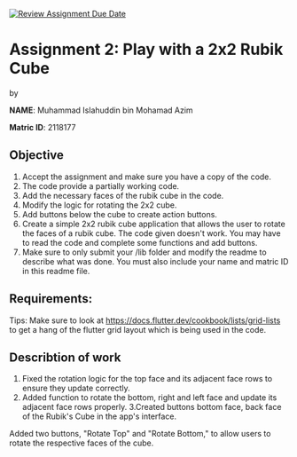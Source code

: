[![Review Assignment Due Date](https://classroom.github.com/assets/deadline-readme-button-22041afd0340ce965d47ae6ef1cefeee28c7c493a6346c4f15d667ab976d596c.svg)](https://classroom.github.com/a/6l4sY1d2)
# Assignment 2: Play with a 2x2 Rubik Cube
by 

**NAME**: Muhammad Islahuddin bin Mohamad Azim

**Matric ID**: 2118177

## Objective

1. Accept the assignment and make sure you have a copy of the code.
2. The code provide a partially working code.
3. Add the necessary faces of the rubik cube in the code.
4. Modify the logic for rotating the 2x2 cube.
5. Add buttons below the cube to create action buttons.
6. Create a simple 2x2 rubik cube application that allows the user to rotate the faces of a rubik cube. The code given doesn't work. You may have to read the code and complete some functions and add buttons.
7. Make sure to only submit your /lib folder and modify the readme to describe what was done. You must also include your name and matric ID in this readme file.

## Requirements:

Tips:
Make sure to look at https://docs.flutter.dev/cookbook/lists/grid-lists to get a hang of the flutter grid layout which is being used in the code.

## Describtion of work
1. Fixed the rotation logic for the top face and its adjacent face rows to ensure they update correctly.
2. Added function to rotate the bottom, right and left face and update its adjacent face rows properly.
3.Created buttons bottom face, back face of the Rubik's Cube in the app's interface.

Added two buttons, "Rotate Top" and "Rotate Bottom," to allow users to rotate the respective faces of the cube.
